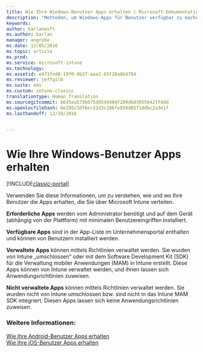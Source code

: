 ```yaml
---
title: Wie Ihre Windows-Benutzer Apps erhalten | Microsoft-Dokumentation
description: "Methoden, um Windows-Apps für Benutzer verfügbar zu machen"
keywords: 
author: barlanmsft
ms.author: barlan
manager: angrobe
ms.date: 12/05/2016
ms.topic: article
ms.prod: 
ms.service: microsoft-intune
ms.technology: 
ms.assetid: e471fed8-19f0-4b37-aaa2-65f28a6b4794
ms.reviewer: jeffgilb
ms.suite: ems
ms.custom: intune-classic
translationtype: Human Translation
ms.sourcegitcommit: b6d5ea579b675d85d4404f289db83055642ffddd
ms.openlocfilehash: 6e295c5df6ec52d3c106fe934d05f10dbc2a3e1f
ms.lasthandoff: 12/10/2016


---
```



# <a name="how-your-windows-users-get-their-apps"></a>Wie Ihre Windows-Benutzer Apps erhalten

[!INCLUDE[classic-portal](../includes/classic-portal.md)]

Verwenden Sie diese Informationen, um zu verstehen, wie und wo Ihre Benutzer die Apps erhalten, die Sie über Microsoft Intune verteilen.

**Erforderliche Apps** werden vom Administrator benötigt und auf dem Gerät (abhängig von der Plattform) mit minimalen Benutzereingriffen installiert.

**Verfügbare Apps** sind in der App-Liste im Unternehmensportal enthalten und können von Benutzern installiert werden.

**Verwaltete Apps** können mittels Richtlinien verwaltet werden. Sie wurden von Intune „umschlossen“ oder mit dem Software Development Kit (SDK) für die Verwaltung mobiler Anwendungen (MAM) in Intune erstellt. Diese Apps können von Intune verwaltet werden, und ihnen lassen sich Anwendungsrichtlinien zuweisen.

**Nicht verwaltete Apps** können mittels Richtlinien verwaltet werden. Sie wurden nicht von Intune umschlossen bzw. sind nicht in das Intune MAM SDK integriert. Diesen Apps lassen sich keine Anwendungsrichtlinien zuweisen.

### <a name="see-also"></a>Weitere Informationen:
[Wie Ihre Android-Benutzer Apps erhalten](how-your-android-users-get-their-apps.md)</br>
[Wie Ihre iOS-Benutzer Apps erhalten](how-your-ios-users-get-their-apps.md)


